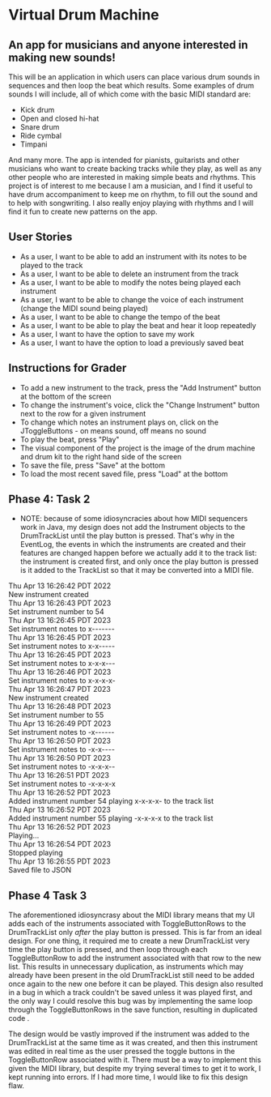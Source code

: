 # Virtual Drum Machine

## An app for musicians and anyone interested in making new sounds!

This will be an application in which users can place various drum sounds in sequences and then loop the beat which 
results. Some examples of drum sounds I will include, all of which come with the basic MIDI standard are:
- Kick drum 
- Open and closed hi-hat
- Snare drum
- Ride cymbal
- Timpani

And many more. The app is intended for pianists, guitarists and other musicians who want to create backing tracks while 
they play, as well as any other people who are interested in making simple beats and rhythms. This project is of 
interest to me because I am a musician, and I find it useful to have drum accompaniment to keep 
me on rhythm, to fill out the sound and to help with songwriting. I also really enjoy playing with rhythms and I will 
find it fun to create new patterns on the app.

## User Stories
- As a user, I want to be able to add an instrument with its notes to be played to the track
- As a user, I want to be able to delete an instrument from the track
- As a user, I want to be able to modify the notes being played each instrument
- As a user, I want to be able to change the voice of each instrument (change the MIDI sound being played)
- As a user, I want to be able to change the tempo of the beat
- As a user, I want to be able to play the beat and hear it loop repeatedly
- As a user, I want to have the option to save my work
- As a user, I want to have the option to load a previously saved beat

## Instructions for Grader
- To add a new instrument to the track, press the "Add Instrument" button at the bottom of the screen
- To change the instrument's voice, click the "Change Instrument" button next to the row for a given instrument
- To change which notes an instrument plays on, click on the JToggleButtons - on means sound, off means no sound
- To play the beat, press "Play"
- The visual component of the project is the image of the drum machine and drum kit to the right hand side of the screen
- To save the file, press "Save" at the bottom
- To load the most recent saved file, press "Load" at the bottom

## Phase 4: Task 2
- NOTE: because of some idiosyncracies about how MIDI sequencers work in Java, my design does not add the Instrument objects to the DrumTrackList until the play button is pressed. That's why in the EventLog, the events in which the instruments are created and their features are changed happen before we actually add it to the track list: the instrument is created first, and only once the play button is pressed is it added to the TrackList so that it may be converted into a MIDI file.

Thu Apr 13 16:26:42 PDT 2022  
New instrument created  
Thu Apr 13 16:26:43 PDT 2023  
Set instrument number to 54  
Thu Apr 13 16:26:45 PDT 2023  
Set instrument notes to x-------  
Thu Apr 13 16:26:45 PDT 2023  
Set instrument notes to x-x-----  
Thu Apr 13 16:26:45 PDT 2023  
Set instrument notes to x-x-x---  
Thu Apr 13 16:26:46 PDT 2023  
Set instrument notes to x-x-x-x-  
Thu Apr 13 16:26:47 PDT 2023  
New instrument created  
Thu Apr 13 16:26:48 PDT 2023  
Set instrument number to 55  
Thu Apr 13 16:26:49 PDT 2023  
Set instrument notes to -x------  
Thu Apr 13 16:26:50 PDT 2023  
Set instrument notes to -x-x----  
Thu Apr 13 16:26:50 PDT 2023  
Set instrument notes to -x-x-x--  
Thu Apr 13 16:26:51 PDT 2023  
Set instrument notes to -x-x-x-x  
Thu Apr 13 16:26:52 PDT 2023  
Added instrument number 54 playing x-x-x-x- to the track list  
Thu Apr 13 16:26:52 PDT 2023  
Added instrument number 55 playing -x-x-x-x to the track list  
Thu Apr 13 16:26:52 PDT 2023  
Playing...  
Thu Apr 13 16:26:54 PDT 2023  
Stopped playing  
Thu Apr 13 16:26:55 PDT 2023  
Saved file to JSON  

## Phase 4 Task 3
The aforementioned idiosyncrasy about the MIDI library means that my UI adds each of the instruments associated with 
ToggleButtonRows to the DrumTrackList only *after* the play button is pressed. This is far from an ideal design. For one
thing, it required me to create a new DrumTrackList very time the play button is pressed, and then loop through each 
ToggleButtonRow to add the instrument associated with that row to the new list. This results in unnecessary duplication, 
as instruments which may already have been present in the old DrumTrackList still need to be added once again to the new 
one before it can be played. This design also resulted in a bug in which a track couldn't be saved unless it was played 
first, and the only way I could resolve this bug was by implementing the same loop through the ToggleButtonRows in the 
save function, resulting in duplicated code .

The design would be vastly improved if the instrument was added to the DrumTrackList at the same time as it was created, 
and then this instrument was edited in real time as the user pressed the toggle buttons in the ToggleButtonRow 
associated with it. There must be a way to implement this given the MIDI library, but despite my trying several times
to get it to work, I kept running into errors. If I had more time, I would like to fix this design flaw.